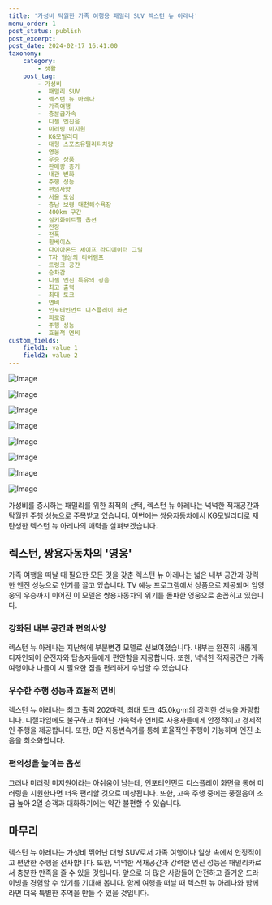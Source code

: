 ```yaml
---
title: '가성비 탁월한 가족 여행용 패밀리 SUV 렉스턴 뉴 아레나'
menu_order: 1
post_status: publish
post_excerpt: 
post_date: 2024-02-17 16:41:00
taxonomy:
    category:
        - 생활
    post_tag:
        - 가성비
        -  패밀리 SUV
        -  렉스턴 뉴 아레나
        -  가족여행
        -  충분급가속
        -  디젤 엔진음
        -  미러링 미지원
        -  KG모빌리티
        -  대형 스포츠유틸리티차량
        -  영웅
        -  우승 상품
        -  판매량 증가
        -  내관 변화
        -  주행 성능
        -  편의사양
        -  서울 도심
        -  충남 보령 대천해수욕장
        -  400km 구간
        -  실키화이트펄 옵션
        -  전장
        -  전폭
        -  휠베이스
        -  다이아몬드 셰이프 라디에이터 그릴
        -  T자 형상의 리어램프
        -  트렁크 공간
        -  승차감
        -  디젤 엔진 특유의 굉음
        -  최고 출력
        -  최대 토크
        -  연비
        -  인포테인먼트 디스플레이 화면
        -  피로감
        -  주행 성능
        -  효율적 연비
custom_fields:
    field1: value 1
    field2: value 2
---
```


![Image](https://imgnews.pstatic.net/image/015/2024/02/11/0004947205_001_20240211143801048.jpg?type=w647)

![Image](https://imgnews.pstatic.net/image/015/2024/02/11/0004947205_002_20240211143801077.gif?type=w647)

![Image](https://imgnews.pstatic.net/image/015/2024/02/11/0004947205_003_20240211143801433.gif?type=w647)

![Image](https://imgnews.pstatic.net/image/015/2024/02/11/0004947205_004_20240211143801702.gif?type=w647)

![Image](https://imgnews.pstatic.net/image/015/2024/02/11/0004947205_005_20240211143802061.gif?type=w647)

![Image](https://imgnews.pstatic.net/image/015/2024/02/11/0004947205_006_20240211143802425.gif?type=w647)

![Image](https://imgnews.pstatic.net/image/015/2024/02/11/0004947205_007_20240211143802585.gif?type=w647)

![Image](https://imgnews.pstatic.net/image/015/2024/02/11/0004947205_008_20240211143802905.gif?type=w647)

가성비를 중시하는 패밀리를 위한 최적의 선택, 렉스턴 뉴 아레나는 넉넉한 적재공간과 탁월한 주행 성능으로 주목받고 있습니다. 이번에는 쌍용자동차에서 KG모빌리티로 재탄생한 렉스턴 뉴 아레나의 매력을 살펴보겠습니다. 
## 렉스턴, 쌍용자동차의 '영웅'
가족 여행을 떠날 때 필요한 모든 것을 갖춘 렉스턴 뉴 아레나는 넓은 내부 공간과 강력한 엔진 성능으로 인기를 끌고 있습니다. TV 예능 프로그램에서 상품으로 제공되며 임영웅의 우승까지 이어진 이 모델은 쌍용자동차의 위기를 돌파한 영웅으로 손꼽히고 있습니다.
### 강화된 내부 공간과 편의사양
렉스턴 뉴 아레나는 지난해에 부분변경 모델로 선보여졌습니다. 내부는 완전히 새롭게 디자인되어 운전자와 탑승자들에게 편안함을 제공합니다. 또한, 넉넉한 적재공간은 가족 여행이나 나들이 시 필요한 짐을 편리하게 수납할 수 있습니다.
### 우수한 주행 성능과 효율적 연비
렉스턴 뉴 아레나는 최고 출력 202마력, 최대 토크 45.0kg·m의 강력한 성능을 자랑합니다. 디젤차임에도 불구하고 뛰어난 가속력과 연비로 사용자들에게 안정적이고 경제적인 주행을 제공합니다. 또한, 8단 자동변속기를 통해 효율적인 주행이 가능하며 엔진 소음을 최소화합니다.
### 편의성을 높이는 옵션
그러나 미러링 미지원이라는 아쉬움이 남는데, 인포테인먼트 디스플레이 화면을 통해 미러링을 지원한다면 더욱 편리할 것으로 예상됩니다. 또한, 고속 주행 중에는 풍절음이 조금 높아 2열 승객과 대화하기에는 약간 불편할 수 있습니다.
## 마무리
렉스턴 뉴 아레나는 가성비 뛰어난 대형 SUV로서 가족 여행이나 일상 속에서 안정적이고 편안한 주행을 선사합니다. 또한, 넉넉한 적재공간과 강력한 엔진 성능은 패밀리카로서 충분한 만족을 줄 수 있을 것입니다. 앞으로 더 많은 사람들이 안전하고 즐거운 드라이빙을 경험할 수 있기를 기대해 봅니다. 함께 여행을 떠날 때 렉스턴 뉴 아레나와 함께라면 더욱 특별한 추억을 만들 수 있을 것입니다.
